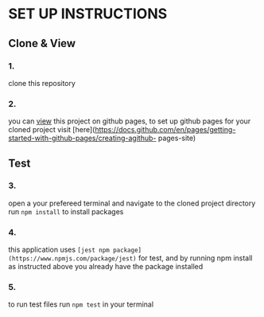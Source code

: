 # SET UP INSTRUCTIONS


## Clone & View
### 1.
clone this repository

### 2.
you can [view]() this project on github pages, to set up github pages for your cloned project visit [here](https://docs.github.com/en/pages/getting-started-with-github-pages/creating-agithub-
pages-site)


## Test
### 3.
open a your prefereed terminal and navigate to the cloned project directory run `npm install` to install packages

### 4.
this application uses `[jest npm package](https://www.npmjs.com/package/jest)` for test, and by running npm install as instructed above you already have the package installed

### 5.
to run test files run `npm test` in your terminal